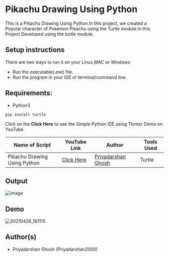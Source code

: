 # Pikachu Drawing Using Python
This is a Pikachu Drawing Using Python.In this project, we created a Popular character of Pokemon Pikachu using the Turtle module.In this Project Developed using the turtle module. 

## Setup instructions
There are two ways to run it on your Linux,MAC or Windows

- Run the executable(.exe) file.
- Run the program in your IDE or terminal/command line.

## Requirements:
- Python3

```bash
pip install turtle
```

Click on the **Click Here** to see the Simple Python IDE using Tkinter Demo on YouTube.

| Name of Script | YouTube Link |  Author | Tools Used |
| --- | --- | --- | --- 
|Pikachu Drawing Using Python| [Click Here](https://www.youtube.com/watch?v=Yf7f2JWlMu4) | [Priyadarshan Ghosh](https://github.com/Priyadarshan2000)| Turtle

## Output

![image](https://user-images.githubusercontent.com/62868878/116377432-cd39a080-a82e-11eb-85b2-5bf0ec06aedd.png)


## Demo

![20210428_161115](https://user-images.githubusercontent.com/62868878/116391249-89e62e80-a83c-11eb-9be6-fcb7cf052096.gif)


## Author(s)

- Priyadarshan Ghosh (Priyadarshan2000)

